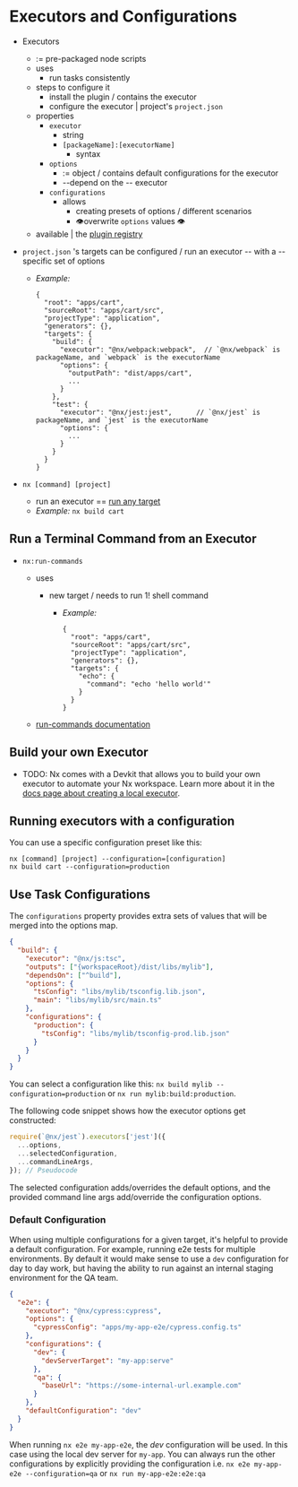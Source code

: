 # Executors and Configurations

* Executors
  * := pre-packaged node scripts
  * uses
    * run tasks consistently
  * steps to configure it
    * install the plugin / contains the executor
    * configure the executor | project's `project.json`
  * properties
    * `executor`
      * string
      * `[packageName]:[executorName]`
        * syntax
    * `options`
      * := object / contains default configurations for the executor
      * --depend on the -- executor
    * `configurations`
      * allows
        * creating presets of options / different scenarios
        * 👁️overwrite `options` values 👁️
  * available | the [plugin registry](/plugin-registry) 

* `project.json` 's targets can be configured / run an executor -- with a -- specific set of options
  * _Example:_  

    ```jsonc {% fileName="apps/cart/project.json" %}
    {
      "root": "apps/cart",
      "sourceRoot": "apps/cart/src",
      "projectType": "application",
      "generators": {},
      "targets": {
        "build": {
          "executor": "@nx/webpack:webpack",  // `@nx/webpack` is packageName, and `webpack` is the executorName 
          "options": {
            "outputPath": "dist/apps/cart",
            ...
          }
        },
        "test": {
          "executor": "@nx/jest:jest",      // `@nx/jest` is packageName, and `jest` is the executorName
          "options": {
            ...
          }
        }
      }
    }
    ```

* `nx [command] [project]`
  * run an executor == [run any target](/features/run-tasks)
  * _Example:_ `nx build cart`

## Run a Terminal Command from an Executor

* `nx:run-commands`
  * uses
    * new target / needs to run 1! shell command
      * _Example:_

        ```jsonc {% fileName="project.json" %}
        {
          "root": "apps/cart",
          "sourceRoot": "apps/cart/src",
          "projectType": "application",
          "generators": {},
          "targets": {
            "echo": {
              "command": "echo 'hello world'"
            }
          }
        }
        ```

  * [run-commands documentation](/nx-api/nx/executors/run-commands)

## Build your own Executor

* TODO:
Nx comes with a Devkit that allows you to build your own executor to automate your Nx workspace. Learn more about it in the [docs page about creating a local executor](/extending-nx/recipes/local-executors).

## Running executors with a configuration

You can use a specific configuration preset like this:

```shell
nx [command] [project] --configuration=[configuration]
nx build cart --configuration=production
```

## Use Task Configurations

The `configurations` property provides extra sets of values that will be merged into the options map.

```json {% fileName="project.json" %}
{
  "build": {
    "executor": "@nx/js:tsc",
    "outputs": ["{workspaceRoot}/dist/libs/mylib"],
    "dependsOn": ["^build"],
    "options": {
      "tsConfig": "libs/mylib/tsconfig.lib.json",
      "main": "libs/mylib/src/main.ts"
    },
    "configurations": {
      "production": {
        "tsConfig": "libs/mylib/tsconfig-prod.lib.json"
      }
    }
  }
}
```

You can select a configuration like this: `nx build mylib --configuration=production`
or `nx run mylib:build:production`.

The following code snippet shows how the executor options get constructed:

```javascript
require(`@nx/jest`).executors['jest']({
  ...options,
  ...selectedConfiguration,
  ...commandLineArgs,
}); // Pseudocode
```

The selected configuration adds/overrides the default options, and the provided command line args add/override the
configuration options.

### Default Configuration

When using multiple configurations for a given target, it's helpful to provide a default configuration.
For example, running e2e tests for multiple environments. By default it would make sense to use a `dev` configuration for day to day work, but having the ability to run against an internal staging environment for the QA team.

```json {% fileName="project.json" %}
{
  "e2e": {
    "executor": "@nx/cypress:cypress",
    "options": {
      "cypressConfig": "apps/my-app-e2e/cypress.config.ts"
    },
    "configurations": {
      "dev": {
        "devServerTarget": "my-app:serve"
      },
      "qa": {
        "baseUrl": "https://some-internal-url.example.com"
      }
    },
    "defaultConfiguration": "dev"
  }
}
```

When running `nx e2e my-app-e2e`, the _dev_ configuration will be used. In this case using the local dev server for `my-app`.
You can always run the other configurations by explicitly providing the configuration i.e. `nx e2e my-app-e2e --configuration=qa` or `nx run my-app-e2e:e2e:qa`
